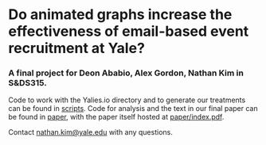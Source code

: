 # Do animated graphs increase the effectiveness of email-based event recruitment at Yale?

### A final project for Deon Ababio, Alex Gordon, Nathan Kim in S&DS315. 

Code to work with the Yalies.io directory and to generate our treatments can be found in [scripts](scripts). Code for analysis and the text in our final paper can be found in [paper](paper), with the paper itself hosted at [paper/index.pdf](paper/index.pdf). 

Contact nathan.kim@yale.edu with any questions.


